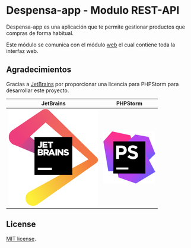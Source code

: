 # Despensa-app - Modulo REST-API

Despensa-app es una aplicación que te permite gestionar productos que compras de forma habitual.

Este módulo se comunica con el módulo [web](https://github.com/despensa-app/web) el cual contiene toda la interfaz web.

## Agradecimientos

Gracias a [JetBrains](https://www.jetbrains.com/?from=SoftN%20CMS) por proporcionar una licencia para PHPStorm para desarrollar este proyecto.

| JetBrains  | PHPStorm |
| ------------- | ------------- |
| ![jetbrains](https://github.com/despensa-app/rest-api/blob/master/img/jetbrains.svg "jetbrains") | ![phpstorm](https://github.com/despensa-app/rest-api/blob/master/img/phpstorm.svg "phpstorm") |

## License

[MIT license](https://opensource.org/licenses/MIT).
